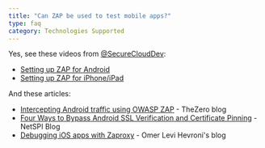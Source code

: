 ```yaml
---
title: "Can ZAP be used to test mobile apps?"
type: faq
category: Technologies Supported
---
```


Yes, see these videos from
[@SecureCloudDev](https://twitter.com/SecureCloudDev):

  * [Setting up ZAP for Android](http://security.force.com/security/tools/webapp/zapandroidsetup)
  * [Setting up ZAP for iPhone/iPad](http://security.force.com/security/tools/webapp/zapiphonesetup)

And these articles:

  * [Intercepting Android traffic using OWASP ZAP](https://thezero.org/blog/2016/01/25/android_proxy_zap/) \- TheZero blog
  * [Four Ways to Bypass Android SSL Verification and Certificate Pinning](https://blog.netspi.com/four-ways-bypass-android-ssl-verification-certificate-pinning/) \- NetSPI Blog
  * [Debugging iOS apps with Zaproxy](https://www.omerlh.info/2019/05/15/debugging-ios-apps-with-zaproxy/) \- Omer Levi Hevroni's blog
